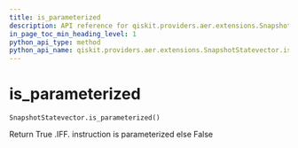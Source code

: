 ```yaml
---
title: is_parameterized
description: API reference for qiskit.providers.aer.extensions.SnapshotStatevector.is_parameterized
in_page_toc_min_heading_level: 1
python_api_type: method
python_api_name: qiskit.providers.aer.extensions.SnapshotStatevector.is_parameterized
---
```


# is\_parameterized

<span id="qiskit.providers.aer.extensions.SnapshotStatevector.is_parameterized" />

`SnapshotStatevector.is_parameterized()`

Return True .IFF. instruction is parameterized else False

